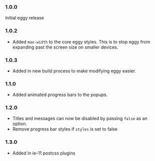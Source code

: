 ### 1.0.0
Initial eggy release
### 1.0.2
* Added `max-width` to the core eggy styles. This is to stop eggy from expanding past the screen size on smaller devices.
### 1.0.3
* Added in new build process to make modifying eggy easier.
### 1.1.0
* Added animated progress bars to the popups.
### 1.2.0
* Titles and messages can now be disabled by passing `false` as an option.
* Remove progress bar styles if `styles` is set to false
### 1.3.0
* Added in ie-11 postcss plugins